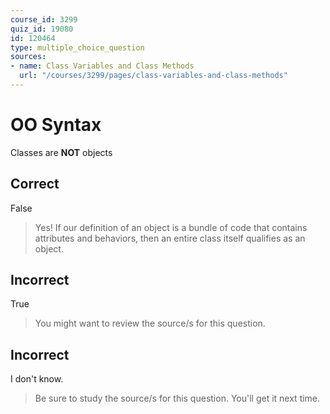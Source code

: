 ```yaml
---
course_id: 3299
quiz_id: 19080
id: 120464
type: multiple_choice_question
sources:
- name: Class Variables and Class Methods
  url: "/courses/3299/pages/class-variables-and-class-methods"
---
```


# OO Syntax

Classes are **NOT** objects

## Correct

False

> Yes! If our definition of an object is a bundle of code that contains attributes
> and behaviors, then an entire class itself qualifies as an object.

## Incorrect

True

> You might want to review the source/s for this question.

## Incorrect

I don't know.

> Be sure to study the source/s for this question. You'll get it next time.
